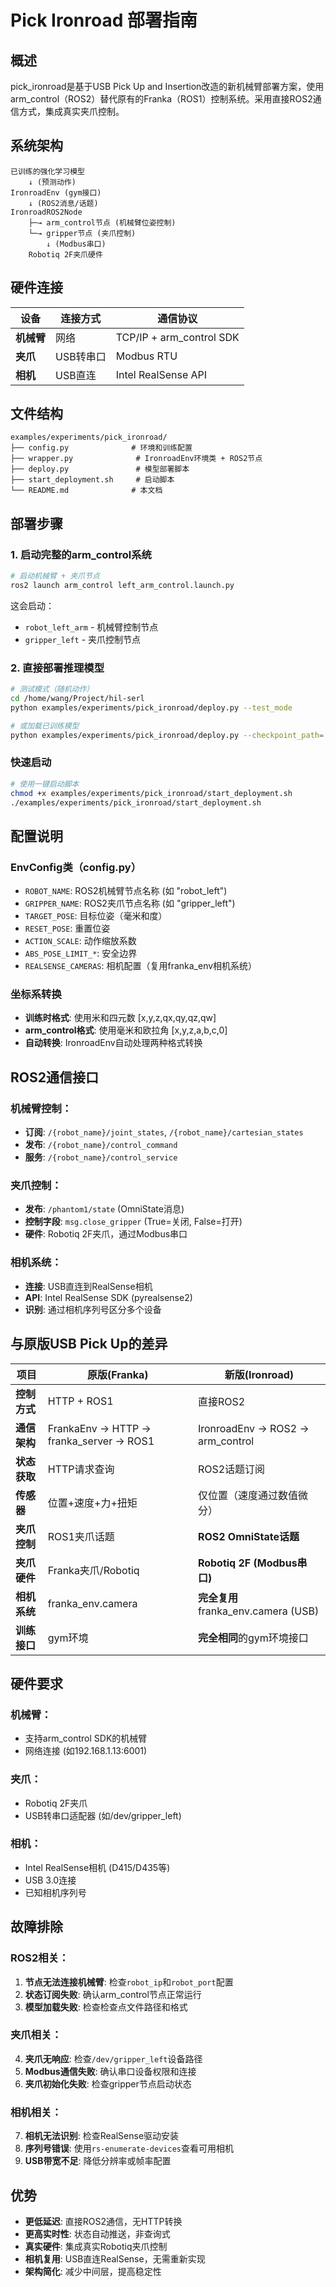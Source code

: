 # Pick Ironroad 部署指南

## 概述
pick_ironroad是基于USB Pick Up and Insertion改造的新机械臂部署方案，使用arm_control（ROS2）替代原有的Franka（ROS1）控制系统。采用直接ROS2通信方式，集成真实夹爪控制。

## 系统架构

```
已训练的强化学习模型 
    ↓ (预测动作)
IronroadEnv (gym接口)
    ↓ (ROS2消息/话题)
IronroadROS2Node 
    ├─→ arm_control节点 (机械臂位姿控制)
    └─→ gripper节点 (夹爪控制)
        ↓ (Modbus串口)
    Robotiq 2F夹爪硬件
```

## 硬件连接

| 设备 | 连接方式 | 通信协议 |
|------|----------|----------|
| **机械臂** | 网络 | TCP/IP + arm_control SDK |
| **夹爪** | USB转串口 | Modbus RTU |
| **相机** | USB直连 | Intel RealSense API |

## 文件结构

```
examples/experiments/pick_ironroad/
├── config.py              # 环境和训练配置
├── wrapper.py              # IronroadEnv环境类 + ROS2节点
├── deploy.py               # 模型部署脚本
├── start_deployment.sh     # 启动脚本
└── README.md              # 本文档
```

## 部署步骤

### 1. 启动完整的arm_control系统
```bash
# 启动机械臂 + 夹爪节点
ros2 launch arm_control left_arm_control.launch.py
```

这会启动：
- `robot_left_arm` - 机械臂控制节点
- `gripper_left` - 夹爪控制节点

### 2. 直接部署推理模型
```bash
# 测试模式（随机动作）
cd /home/wang/Project/hil-serl
python examples/experiments/pick_ironroad/deploy.py --test_mode

# 或加载已训练模型
python examples/experiments/pick_ironroad/deploy.py --checkpoint_path=./checkpoints/your_model
```

### 快速启动
```bash
# 使用一键启动脚本
chmod +x examples/experiments/pick_ironroad/start_deployment.sh
./examples/experiments/pick_ironroad/start_deployment.sh
```

## 配置说明

### EnvConfig类（config.py）
- `ROBOT_NAME`: ROS2机械臂节点名称 (如 "robot_left")
- `GRIPPER_NAME`: ROS2夹爪节点名称 (如 "gripper_left")
- `TARGET_POSE`: 目标位姿（毫米和度）
- `RESET_POSE`: 重置位姿
- `ACTION_SCALE`: 动作缩放系数
- `ABS_POSE_LIMIT_*`: 安全边界
- `REALSENSE_CAMERAS`: 相机配置（复用franka_env相机系统）

### 坐标系转换
- **训练时格式**: 使用米和四元数 [x,y,z,qx,qy,qz,qw]
- **arm_control格式**: 使用毫米和欧拉角 [x,y,z,a,b,c,0]
- **自动转换**: IronroadEnv自动处理两种格式转换

## ROS2通信接口

### 机械臂控制：
- **订阅**: `/{robot_name}/joint_states`, `/{robot_name}/cartesian_states`
- **发布**: `/{robot_name}/control_command`
- **服务**: `/{robot_name}/control_service`

### 夹爪控制：
- **发布**: `/phantom1/state` (OmniState消息)
- **控制字段**: `msg.close_gripper` (True=关闭, False=打开)
- **硬件**: Robotiq 2F夹爪，通过Modbus串口

### 相机系统：
- **连接**: USB直连到RealSense相机
- **API**: Intel RealSense SDK (pyrealsense2)
- **识别**: 通过相机序列号区分多个设备

## 与原版USB Pick Up的差异

| 项目 | 原版(Franka) | 新版(Ironroad) |
|------|-------------|----------------|
| **控制方式** | HTTP + ROS1 | 直接ROS2 |
| **通信架构** | FrankaEnv → HTTP → franka_server → ROS1 | IronroadEnv → ROS2 → arm_control |
| **状态获取** | HTTP请求查询 | ROS2话题订阅 |
| **传感器** | 位置+速度+力+扭矩 | 仅位置（速度通过数值微分） |
| **夹爪控制** | ROS1夹爪话题 | **ROS2 OmniState话题** |
| **夹爪硬件** | Franka夹爪/Robotiq | **Robotiq 2F (Modbus串口)** |
| **相机系统** | franka_env.camera | **完全复用**franka_env.camera (USB) |
| **训练接口** | gym环境 | **完全相同**的gym环境接口 |

## 硬件要求

### 机械臂：
- 支持arm_control SDK的机械臂
- 网络连接 (如192.168.1.13:6001)

### 夹爪：
- Robotiq 2F夹爪
- USB转串口适配器 (如/dev/gripper_left)

### 相机：
- Intel RealSense相机 (D415/D435等)
- USB 3.0连接
- 已知相机序列号

## 故障排除

### ROS2相关：
1. **节点无法连接机械臂**: 检查`robot_ip`和`robot_port`配置
2. **状态订阅失败**: 确认arm_control节点正常运行
3. **模型加载失败**: 检查检查点文件路径和格式

### 夹爪相关：
4. **夹爪无响应**: 检查`/dev/gripper_left`设备路径
5. **Modbus通信失败**: 确认串口设备权限和连接
6. **夹爪初始化失败**: 检查gripper节点启动状态

### 相机相关：
7. **相机无法识别**: 检查RealSense驱动安装
8. **序列号错误**: 使用`rs-enumerate-devices`查看可用相机
9. **USB带宽不足**: 降低分辨率或帧率配置

## 优势
- **更低延迟**: 直接ROS2通信，无HTTP转换
- **更高实时性**: 状态自动推送，非查询式
- **真实硬件**: 集成真实Robotiq夹爪控制
- **相机复用**: USB直连RealSense，无需重新实现
- **架构简化**: 减少中间层，提高稳定性